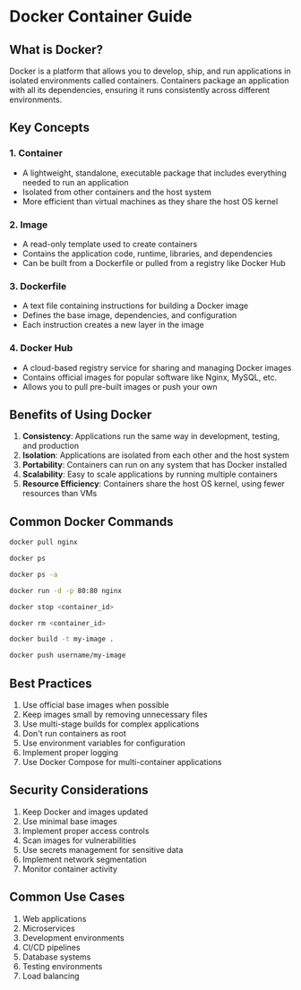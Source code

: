 # Docker Container Guide

## What is Docker?

Docker is a platform that allows you to develop, ship, and run applications in isolated environments called containers. Containers package an application with all its dependencies, ensuring it runs consistently across different environments.

## Key Concepts

### 1. Container
- A lightweight, standalone, executable package that includes everything needed to run an application
- Isolated from other containers and the host system
- More efficient than virtual machines as they share the host OS kernel

### 2. Image
- A read-only template used to create containers
- Contains the application code, runtime, libraries, and dependencies
- Can be built from a Dockerfile or pulled from a registry like Docker Hub

### 3. Dockerfile
- A text file containing instructions for building a Docker image
- Defines the base image, dependencies, and configuration
- Each instruction creates a new layer in the image

### 4. Docker Hub
- A cloud-based registry service for sharing and managing Docker images
- Contains official images for popular software like Nginx, MySQL, etc.
- Allows you to pull pre-built images or push your own

## Benefits of Using Docker

1. **Consistency**: Applications run the same way in development, testing, and production
2. **Isolation**: Applications are isolated from each other and the host system
3. **Portability**: Containers can run on any system that has Docker installed
4. **Scalability**: Easy to scale applications by running multiple containers
5. **Resource Efficiency**: Containers share the host OS kernel, using fewer resources than VMs

## Common Docker Commands

```bash
docker pull nginx

docker ps

docker ps -a

docker run -d -p 80:80 nginx

docker stop <container_id>

docker rm <container_id>

docker build -t my-image .

docker push username/my-image
```

## Best Practices

1. Use official base images when possible
2. Keep images small by removing unnecessary files
3. Use multi-stage builds for complex applications
4. Don't run containers as root
5. Use environment variables for configuration
6. Implement proper logging
7. Use Docker Compose for multi-container applications

## Security Considerations

1. Keep Docker and images updated
2. Use minimal base images
3. Implement proper access controls
4. Scan images for vulnerabilities
5. Use secrets management for sensitive data
6. Implement network segmentation
7. Monitor container activity

## Common Use Cases

1. Web applications
2. Microservices
3. Development environments
4. CI/CD pipelines
5. Database systems
6. Testing environments
7. Load balancing 